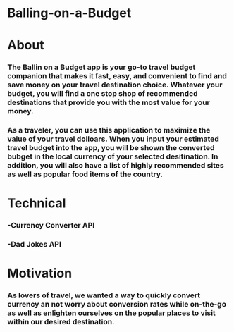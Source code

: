 # Balling-on-a-Budget

# About

### The Ballin on a Budget app is your go-to travel budget companion that makes it fast, easy, and convenient to find and save money on your travel destination choice. Whatever your budget, you will find a one stop shop of recommended destinations that provide you with the most value for your money.

### As a traveler, you can use this application to maximize the value of your travel dolloars. When you input your estimated travel budget into the app, you will be shown the converted bubget in the local currency of your selected desitination. In addition, you will also have a list of highly recommended sites as well as popular food items of the country.

# Technical

### -Currency Converter API
### -Dad Jokes API

# Motivation

### As lovers of travel, we wanted a way to quickly convert currency an not worry about conversion rates while on-the-go as well as enlighten ourselves on the popular places to visit within our desired destination.
